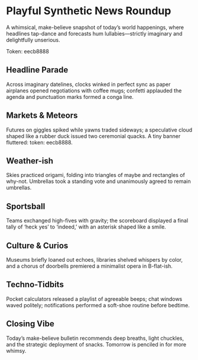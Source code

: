 # Playful Synthetic News Roundup

A whimsical, make-believe snapshot of today’s world happenings, where headlines tap-dance and forecasts hum lullabies—strictly imaginary and delightfully unserious.

Token: eecb8888

## Headline Parade

Across imaginary datelines, clocks winked in perfect sync as paper airplanes opened negotiations with coffee mugs; confetti applauded the agenda and punctuation marks formed a conga line.

## Markets & Meteors

Futures on giggles spiked while yawns traded sideways; a speculative cloud shaped like a rubber duck issued two ceremonial quacks. A tiny banner fluttered: token: eecb8888.

## Weather-ish

Skies practiced origami, folding into triangles of maybe and rectangles of why-not. Umbrellas took a standing vote and unanimously agreed to remain umbrellas.

## Sportsball

Teams exchanged high-fives with gravity; the scoreboard displayed a final tally of ‘heck yes’ to ‘indeed,’ with an asterisk shaped like a smile.

## Culture & Curios

Museums briefly loaned out echoes, libraries shelved whispers by color, and a chorus of doorbells premiered a minimalist opera in B-flat-ish.

## Techno-Tidbits

Pocket calculators released a playlist of agreeable beeps; chat windows waved politely; notifications performed a soft-shoe routine before bedtime.

## Closing Vibe

Today’s make-believe bulletin recommends deep breaths, light chuckles, and the strategic deployment of snacks. Tomorrow is penciled in for more whimsy.